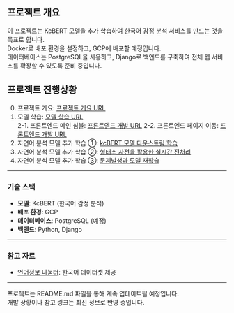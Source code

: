 ## 프로젝트 개요

이 프로젝트는 KcBERT 모델을 추가 학습하여 한국어 감정 분석 서비스를 만드는 것을 목표로 합니다.<br>
Docker로 배포 환경을 설정하고, GCP에 배포할 예정입니다.<br>
데이터베이스는 PostgreSQL을 사용하고, Django로 백엔드를 구축하여 전체 웹 서비스를 확장할 수 있도록 준비 중입니다.<br>

## 프로젝트 진행상황

0. 프로젝트 개요: [프로젝트 개요 URL](https://blog.naver.com/about_myself_/223632909091)
1. 모델 학습: [모델 학습 URL](https://blog.naver.com/about_myself_/223647070278) <br>
2-1. 프론트엔드 메인 심볼: [프론트엔드 개발 URL](https://blog.naver.com/about_myself_/223651007855) 
2-2. 프론트엔드 페이지 이동: [프론트엔드 개발 URL](https://blog.naver.com/about_myself_/223651007855)
3. 자연어 분석 모델 추가 학습 ①: [kcBERT 모델 다운스트림 학습](https://blog.naver.com/about_myself_/223652741069)
4. 자연어 분석 모델 추가 학습 ②: [형태소 사전을 활용한 실시간 전처리](https://blog.naver.com/about_myself_/223665091950)
5. 자연어 분석 모델 추가 학습 ③: [문제발생과 모델 재학습](https://blog.naver.com/about_myself_/223666291812)

---

### 기술 스택
- **모델**: KcBERT (한국어 감정 분석)
- **배포 환경**: GCP
- **데이터베이스**: PostgreSQL (예정)
- **백엔드**: Python, Django

---

### 참고 자료
- [언어정보 나눔터](https://kli.korean.go.kr/): 한국어 데이터셋 제공

---

프로젝트는 README.md 파일을 통해 계속 업데이트될 예정입니다.<br> 
개발 상황이나 참고 링크는 최신 정보로 반영 중입니다.
